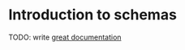 # Introduction to schemas

TODO: write [great documentation](http://jacobian.org/writing/what-to-write/)
